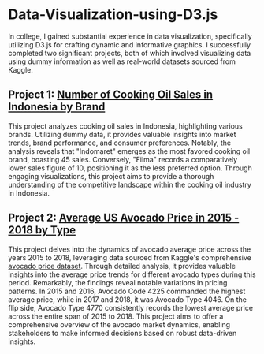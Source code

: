 # Data-Visualization-using-D3.js

In college, I gained substantial experience in data visualization, specifically utilizing D3.js for crafting dynamic and informative graphics. I successfully completed two significant projects, both of which involved visualizing data using dummy information as well as real-world datasets sourced from Kaggle.

## Project 1: [Number of Cooking Oil Sales in Indonesia by Brand](https://rawcdn.githack.com/nyomangedetrisnasanjaya/Data-Visualization-using-D3.js/105fde9999918185859745370a370c298cf279fa/Number%20of%20Cooking%20Oil%20Sales%20in%20Indonesia%20by%20Brand.html)

This project analyzes cooking oil sales in Indonesia, highlighting various brands. Utilizing dummy data, it provides valuable insights into market trends, brand performance, and consumer preferences. Notably, the analysis reveals that "Indomaret" emerges as the most favored cooking oil brand, boasting 45 sales. Conversely, "Filma" records a comparatively lower sales figure of 10, positioning it as the less preferred option. Through engaging visualizations, this project aims to provide a thorough understanding of the competitive landscape within the cooking oil industry in Indonesia.

## Project 2: [Average US Avocado Price in 2015 - 2018 by Type](https://rawcdn.githack.com/nyomangedetrisnasanjaya/Data-Visualization-using-D3.js/80f59633d59535b40d26e5b4c61a6927f780bd3e/Average%20Price%20of%20Avocado%20in%202015%20-%202018%20by%20Type.html)

This project delves into the dynamics of avocado average price across the years 2015 to 2018, leveraging data sourced from Kaggle's comprehensive [avocado price dataset](https://www.kaggle.com/datasets/neuromusic/avocado-prices). Through detailed analysis, it provides valuable insights into the average price trends for different avocado types during this period. Remarkably, the findings reveal notable variations in pricing patterns. In 2015 and 2016, Avocado Code 4225 commanded the highest average price, while in 2017 and 2018, it was Avocado Type 4046. On the flip side, Avocado Type 4770 consistently records the lowest average price across the entire span of 2015 to 2018. This project aims to offer a comprehensive overview of the avocado market dynamics, enabling stakeholders to make informed decisions based on robust data-driven insights.
